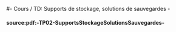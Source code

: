 #- Cours / TD: Supports de stockage, solutions de sauvegardes -
#### source:pdf:-TP02-SupportsStockageSolutionsSauvegardes-
